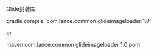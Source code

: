 Glide封装库

gradle
compile 'com.lance.common:glideimageloader:1.0'

or

maven
<dependency>
  <groupId>com.lance.common</groupId>
  <artifactId>glideimageloader</artifactId>
  <version>1.0</version>
  <type>pom</type>
</dependency>